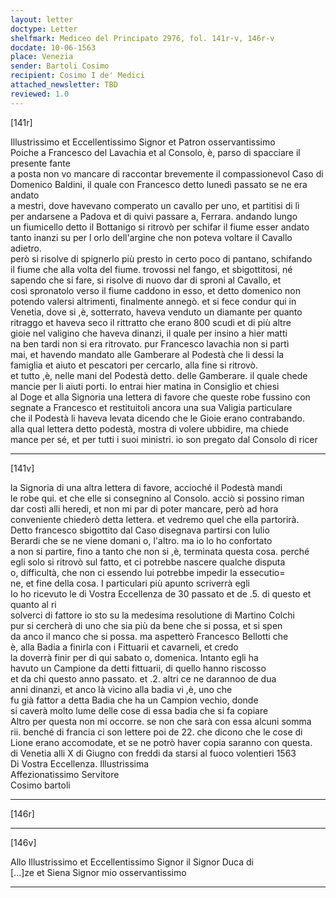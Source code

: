 ```yaml
---
layout: letter
doctype: Letter
shelfmark: Mediceo del Principato 2976, fol. 141r-v, 146r-v
docdate: 10-06-1563
place: Venezia
sender: Bartoli Cosimo
recipient: Cosimo I de' Medici
attached_newsletter: TBD
reviewed: 1.0
---
```


[141r]  
  
  
Illustrissimo et Eccellentissimo Signor et Patron osservantissimo  
Poiche a Francesco del Lavachia et al Consolo, è, parso di spacciare il presente fante  
a posta non vo mancare di raccontar brevemente il compassionevol Caso di  
Domenico Baldini, il quale con Francesco detto lunedì passato se ne era andato  
a mestri, dove havevano comperato un cavallo per uno, et partitisi di lì  
per andarsene a Padova et di quivi passare a, Ferrara. andando lungo  
un fiumicello detto il Bottanigo si ritrovò per schifar il fiume esser andato  
tanto inanzi su per l orlo dell'argine che non poteva voltare il Cavallo adietro.  
però si risolve di spignerlo più presto in certo poco di pantano, schifando  
il fiume che alla volta del fiume. trovossi nel fango, et sbigottitosi, né  
sapendo che si fare, si risolve di nuovo dar di sproni al Cavallo, et  
così spronatolo verso il fiume caddono in esso, et detto domenico non  
potendo valersi altrimenti, finalmente annegò. et si fece condur qui in  
Venetia, dove si ,è, sotterrato, haveva venduto un diamante per quanto  
ritraggo et haveva seco il rittratto che erano 800 scudi et di più altre  
gioie nel valigino che haveva dinanzi, il quale per insino a hier matti  
na ben tardi non si era ritrovato. pur Francesco lavachia non si partì  
mai, et havendo mandato alle Gamberare al Podestà che li dessi la  
famiglia et aiuto et pescatori per cercarlo, alla fine si ritrovò.  
et tutto ,è, nelle mani del Podestà detto. delle Gamberare. il quale chede  
mancie per li aiuti porti. Io entrai hier matina in Consiglio et chiesi  
al Doge et alla Signoria una lettera di favore che queste robe fussino con  
segnate a Francesco et restituitoli ancora una sua Valigia particulare  
che il Podestà li haveva levata dicendo che le Gioie erano contrabando.  
alla qual lettera detto podestà, mostra di volere ubbidire, ma chiede  
mance per sé, et per tutti i suoi ministri. io son pregato dal Consolo di ricer  
  
---  

[141v]  
  
  
la Signoria di una altra lettera di favore, accioché il Podestà mandi  
le robe qui. et che elle si consegnino al Consolo. acciò si possino riman  
dar costì alli heredi, et non mi par di poter mancare, però ad hora  
conveniente chiederò detta lettera. et vedremo quel che ella partorirà.  
Detto francesco sbigottito dal Caso disegnava partirsi con Iulio  
Berardi che se ne viene domani o, l'altro. ma io lo ho confortato  
a non si partire, fino a tanto che non si ,è, terminata questa cosa. perché  
egli solo si ritrovò sul fatto, et ci potrebbe nascere qualche disputa  
o, difficultà, che non ci essendo lui potrebbe impedir la essecutio=  
ne, et fine della cosa. I particulari più apunto scriverrà egli  
Io ho ricevuto le di Vostra Eccellenza de 30 passato et de .5. di questo et quanto al ri  
solverci di fattore io sto su la medesima resolutione di Martino Colchi  
pur si cercherà di uno che sia più da bene che si possa, et si spen  
da anco il manco che si possa. ma aspetterò Francesco Bellotti che  
è, alla Badia a finirla con i Fittuarii et cavarneli, et credo  
la doverrà finir per di qui sabato o, domenica. Intanto egli ha  
havuto un Campione da detti fittuarii, di quello hanno riscosso  
et da chi questo anno passato. et .2. altri ce ne darannoo de dua  
anni dinanzi, et anco là vicino alla badia vi ,è, uno che  
fu già fattor a detta Badia che ha un Campion vechio, donde  
si caverà molto lume delle cose di essa badia che si fa copiare  
Altro per questa non mi occorre. se non che sarà con essa alcuni somma  
rii. benché di francia ci son lettere poi de 22. che dicono che le cose di  
Lione erano accomodate, et se ne potrò haver copia saranno con questa.  
di Venetia alli X di Giugno con freddi da starsi al fuoco volentieri 1563  
Di Vostra Eccellenza. Illustrissima  
Affezionatissimo Servitore  
Cosimo bartoli  
  
---  

[146r]  
  
  
  
---  

[146v]  
  
  
Allo Illustrissimo et Eccellentissimo Signor il Signor Duca di  
[...]ze et Siena Signor mio osservantissimo  
  
---  

